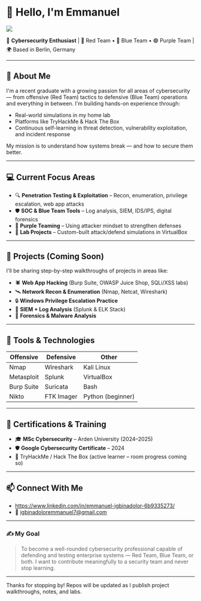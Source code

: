 # 👋 Hello, I'm Emmanuel 
<a href="https://www.linkedin.com/in/emmanuel-igbinadolor-6b9335273/"><img src="https://img.shields.io/badge/-Linkedin-0072b1?&style=for-the-badge&logo=linkedin&logoColor=White" /></a>

🎯 **Cybersecurity Enthusiast** | 🔴 Red Team • 🔵 Blue Team • 🟣 Purple Team | 🌍 Based in Berlin, Germany

---

## 🚀 About Me

I'm a recent graduate with a growing passion for all areas of cybersecurity — from offensive (Red Team) tactics to defensive (Blue Team) operations and everything in between. I'm building hands-on experience through:

- Real-world simulations in my home lab  
- Platforms like TryHackMe & Hack The Box  
- Continuous self-learning in threat detection, vulnerability exploitation, and incident response  

My mission is to understand how systems break — and how to secure them better.

---

## 💻 Current Focus Areas

- 🔍 **Penetration Testing & Exploitation** – Recon, enumeration, privilege escalation, web app attacks  
- 🛡️ **SOC & Blue Team Tools** – Log analysis, SIEM, IDS/IPS, digital forensics  
- 🧠 **Purple Teaming** – Using attacker mindset to strengthen defenses  
- 🧪 **Lab Projects** – Custom-built attack/defend simulations in VirtualBox

---

## 🧪 Projects (Coming Soon)

I'll be sharing step-by-step walkthroughs of projects in areas like:

- 🕷️ **Web App Hacking** (Burp Suite, OWASP Juice Shop, SQLi/XSS labs)  
- 🛰️ **Network Recon & Enumeration** (Nmap, Netcat, Wireshark)  
- 🔒 **Windows Privilege Escalation Practice**  
- 🧾 **SIEM + Log Analysis** (Splunk & ELK Stack)  
- 🧬 **Forensics & Malware Analysis**

---

## 🧰 Tools & Technologies

| Offensive | Defensive | Other |
|----------|-----------|-------|
| Nmap | Wireshark | Kali Linux |
| Metasploit | Splunk | VirtualBox |
| Burp Suite | Suricata | Bash |
| Nikto | FTK Imager | Python (beginner) |

---

## 📜 Certifications & Training

- 🎓 **MSc Cybersecurity** – Arden University (2024–2025)  
- 🛡️ **Google Cybersecurity Certificate** – 2024  
- 🧠 TryHackMe / Hack The Box (active learner – room progress coming so)  

---

## 📫 Connect With Me

-  https://www.linkedin.com/in/emmanuel-igbinadolor-6b9335273/  
- 📧 igbinadoloremmanuel7@gmail.com  

---

### ✍️ My Goal

> To become a well-rounded cybersecurity professional capable of defending and testing enterprise systems — Red Team, Blue Team, or both. I want to contribute meaningfully to a security team and never stop learning.

---

Thanks for stopping by! Repos will be updated as I publish project walkthroughs, notes, and labs.
